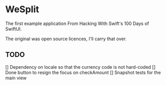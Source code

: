 # WeSplit

The first example application From Hacking With Swift's 100 Days of SwiftUI.

The original was open source licences, I'll carry that over.

## TODO

[] Dependency on locale so that the currency code is not hard-coded
[] Done button to resign the focus on checkAmount
[] Snapshot tests for the main view